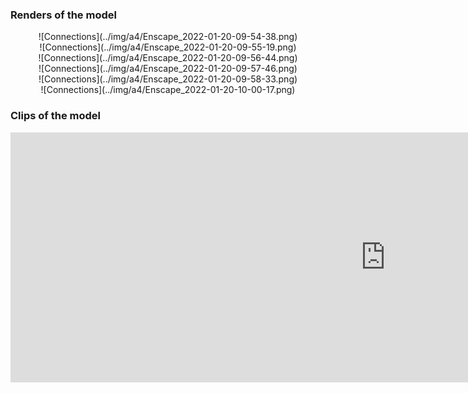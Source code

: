 ### Renders of the model

<center>
    ![Connections](../img/a4/Enscape_2022-01-20-09-54-38.png)
</center>

<center>
    ![Connections](../img/a4/Enscape_2022-01-20-09-55-19.png)
</center>

<center>
    ![Connections](../img/a4/Enscape_2022-01-20-09-56-44.png)
</center>

<center>
    ![Connections](../img/a4/Enscape_2022-01-20-09-57-46.png)
</center>

<center>
    ![Connections](../img/a4/Enscape_2022-01-20-09-58-33.png)
</center>

<center>
    ![Connections](../img/a4/Enscape_2022-01-20-10-00-17.png)
</center>

### Clips of the model

<iframe width="1200" height="400" src="https://www.youtube.com/embed/89kgebdbnCY" title="YouTube video player" frameborder="0" allow="accelerometer; autoplay; clipboard-write; encrypted-media; gyroscope; picture-in-picture" allowfullscreen></iframe>
